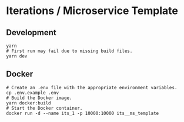 # Iterations / Microservice Template

## Development
```shell
yarn
# First run may fail due to missing build files.
yarn dev
```

## Docker
```shell
# Create an .env file with the appropriate environment variables.
cp .env.example .env
# Build the Docker image.
yarn docker:build
# Start the Docker container.
docker run -d --name its_1 -p 10000:10000 its__ms_template
```
